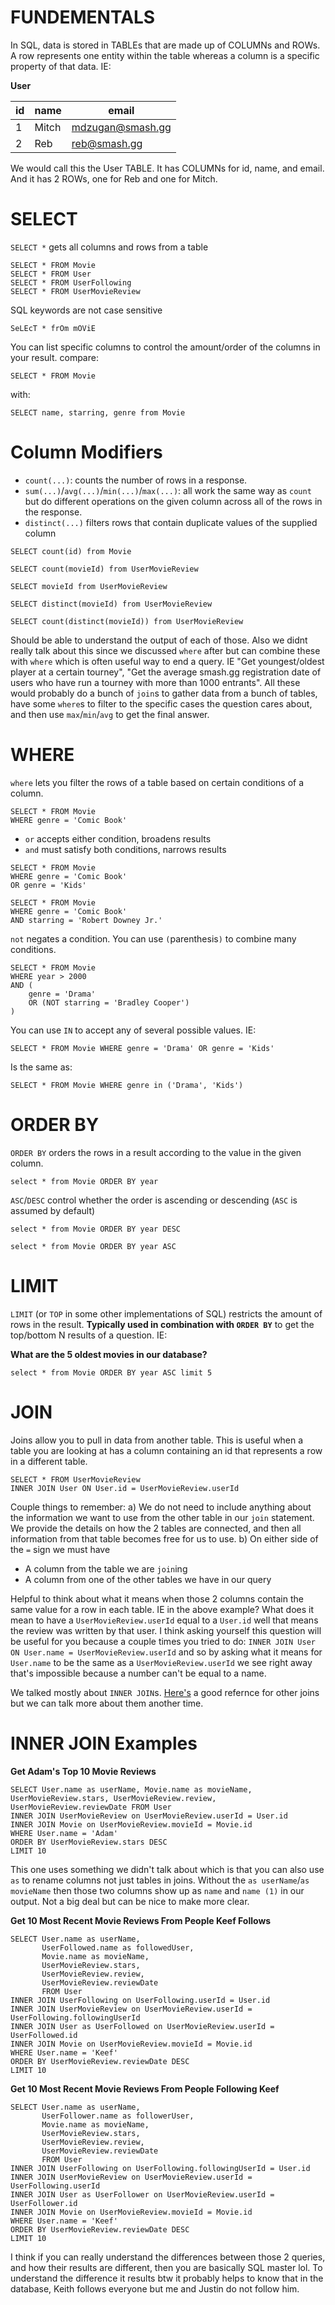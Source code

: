 # FUNDEMENTALS

In SQL, data is stored in TABLEs that are made up of COLUMNs and ROWs. A row represents one entity within the table whereas a column is a specific property of that data. IE:

**User**

| id | name | email |
|---|--------|------|
| 1 | Mitch | mdzugan@smash.gg |
| 2 | Reb | reb@smash.gg|

We would call this the User TABLE. It has COLUMNs for id, name, and email. And it has 2 ROWs, one for Reb and one for Mitch.

# SELECT
`SELECT *` gets all columns and rows from a table
```
SELECT * FROM Movie
SELECT * FROM User
SELECT * FROM UserFollowing
SELECT * FROM UserMovieReview
```
SQL keywords are not case sensitive
```
SeLEcT * frOm mOViE
```	


You can list specific columns to control the amount/order of the columns in your result.
compare:
```
SELECT * FROM Movie
```
with:
```
SELECT name, starring, genre from Movie
```			

# Column Modifiers
* `count(...)`: counts the number of rows in a response.
* `sum(...)`/`avg(...)`/`min(...)`/`max(...)`: all work the same way as `count` but do different operations on the given column across all of the rows in the response.
* `distinct(...)` filters rows that contain duplicate values of the supplied column

```
SELECT count(id) from Movie
```
```
SELECT count(movieId) from UserMovieReview
```
```
SELECT movieId from UserMovieReview
```
```
SELECT distinct(movieId) from UserMovieReview
```
```
SELECT count(distinct(movieId)) from UserMovieReview
```
Should be able to understand the output of each of those. Also we didnt really talk about this since we discussed `where` after but can combine these with `where` which is often useful way to end a query. IE "Get youngest/oldest player at a certain tourney", "Get the average smash.gg registration date of users who have run a tourney with more than 1000 entrants". All these would probably do a bunch of `join`s to gather data from a bunch of tables, have some `where`s to filter to the specific cases the question cares about, and then use `max`/`min`/`avg` to get the final answer.

# WHERE
`where` lets you filter the rows of a table based on certain conditions of a column.
```
SELECT * FROM Movie
WHERE genre = 'Comic Book'
```
* `or` accepts either condition, broadens results
* `and` must satisfy both conditions, narrows results
```
SELECT * FROM Movie
WHERE genre = 'Comic Book'
OR genre = 'Kids'
```
```
SELECT * FROM Movie
WHERE genre = 'Comic Book'
AND starring = 'Robert Downey Jr.'
```
`not` negates a condition. You can use `(`parenthesis`)` to combine many conditions.
```
SELECT * FROM Movie
WHERE year > 2000
AND (
	genre = 'Drama'
	OR (NOT starring = 'Bradley Cooper')
)
```
You can use `IN` to accept any of several possible values. IE:
```
SELECT * FROM Movie WHERE genre = 'Drama' OR genre = 'Kids'
```
Is the same as:
```
SELECT * FROM Movie WHERE genre in ('Drama', 'Kids')
```

# ORDER BY
`ORDER BY` orders the rows in a result according to the value in the given column.
```
select * from Movie ORDER BY year
```
`ASC`/`DESC` control whether the order is ascending or descending (`ASC` is assumed by default)

```
select * from Movie ORDER BY year DESC
```
```
select * from Movie ORDER BY year ASC
```
# LIMIT
`LIMIT` (or `TOP` in some other implementations of SQL) restricts the amount of rows in the result. **Typically used in combination with `ORDER BY`** to get the top/bottom N results of a question. IE:

**What are the 5 oldest movies in our database?**
```
select * from Movie ORDER BY year ASC limit 5
```

# JOIN
Joins allow you to pull in data from another table. This is useful when a table you are looking at has a column containing an id that represents a row in a different table.
```
SELECT * FROM UserMovieReview
INNER JOIN User ON User.id = UserMovieReview.userId
```
Couple things to remember:
a) We do not need to include anything about the information we want to use from the other table in our `join` statement. We provide the details on how the 2 tables are connected, and then all information from that table becomes free for us to use.
b) On either side of the `=` sign we must have
*  A column from the table we are `join`ing
*  A column from one of the other tables we have in our query

Helpful to think about what it means when those 2 columns contain the same value for a row in each table. IE in the above example? What does it mean to have a `UserMovieReview.userId` equal to a `User.id` well that means the review was written by that user. I think asking yourself this question will be useful for you because a couple times you tried to do: `INNER JOIN User ON User.name = UserMovieReview.userId` and so by asking what it means for `User.name` to be the same as a `UserMovieReview.userId` we see right away that's impossible because a number can't be equal to a name.

We talked mostly about `INNER JOIN`s. [Here's](https://stackoverflow.com/a/26760807) a good refernce for other joins but we can talk more about them another time.

# INNER JOIN Examples


**Get Adam's Top 10 Movie Reviews**
```
SELECT User.name as userName, Movie.name as movieName, UserMovieReview.stars, UserMovieReview.review, UserMovieReview.reviewDate FROM User
INNER JOIN UserMovieReview on UserMovieReview.userId = User.id
INNER JOIN Movie on UserMovieReview.movieId = Movie.id
WHERE User.name = 'Adam'
ORDER BY UserMovieReview.stars DESC
LIMIT 10
```
This one uses something we didn't talk about which is that you can also use `as` to rename columns not just tables in joins. Without the `as userName`/`as movieName` then those two columns show up as `name` and `name (1)` in our output. Not a big deal but can be nice to make more clear.

**Get 10 Most Recent Movie Reviews From People Keef Follows**
```
SELECT User.name as userName,
       UserFollowed.name as followedUser,
       Movie.name as movieName,
       UserMovieReview.stars,
       UserMovieReview.review,
       UserMovieReview.reviewDate
       FROM User
INNER JOIN UserFollowing on UserFollowing.userId = User.id
INNER JOIN UserMovieReview on UserMovieReview.userId = UserFollowing.followingUserId
INNER JOIN User as UserFollowed on UserMovieReview.userId = UserFollowed.id
INNER JOIN Movie on UserMovieReview.movieId = Movie.id
WHERE User.name = 'Keef'
ORDER BY UserMovieReview.reviewDate DESC
LIMIT 10
```

**Get 10 Most Recent Movie Reviews From People Following Keef**
```
SELECT User.name as userName,
       UserFollower.name as followerUser,
       Movie.name as movieName,
       UserMovieReview.stars,
       UserMovieReview.review,
       UserMovieReview.reviewDate
       FROM User
INNER JOIN UserFollowing on UserFollowing.followingUserId = User.id
INNER JOIN UserMovieReview on UserMovieReview.userId = UserFollowing.userId
INNER JOIN User as UserFollower on UserMovieReview.userId = UserFollower.id
INNER JOIN Movie on UserMovieReview.movieId = Movie.id
WHERE User.name = 'Keef'
ORDER BY UserMovieReview.reviewDate DESC
LIMIT 10
```
I think if you can really understand the differences between those 2 queries, and how their results are different, then you are basically SQL master lol. To understand the difference it results btw it probably helps to know that in the database, Keith follows everyone but me and Justin do not follow him.
